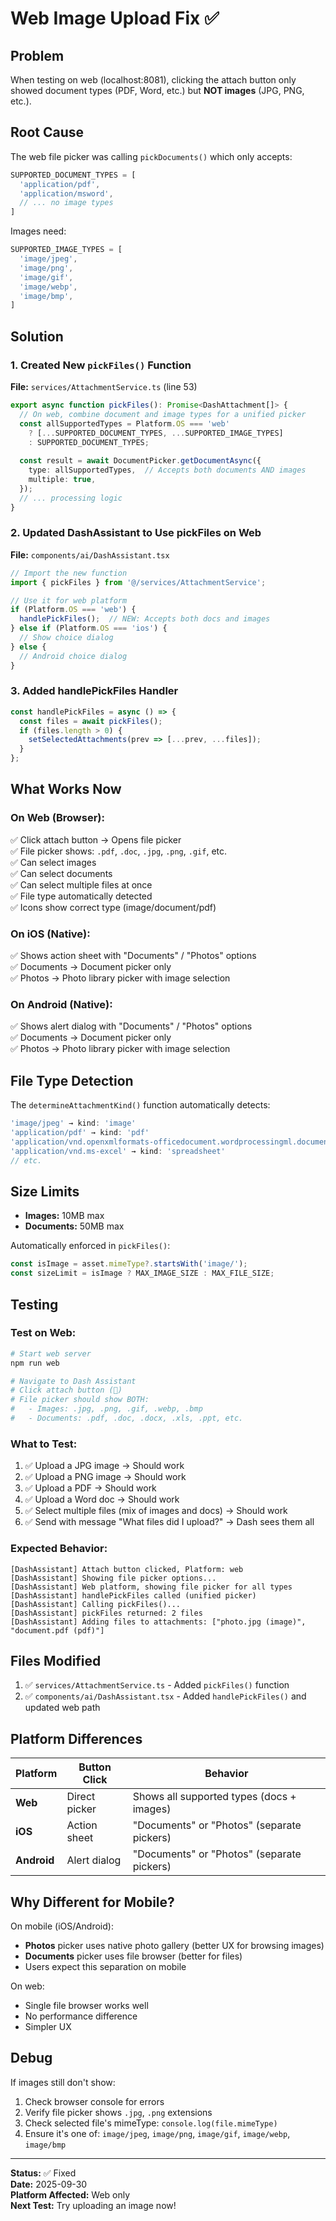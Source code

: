 # Web Image Upload Fix ✅

## Problem
When testing on web (localhost:8081), clicking the attach button only showed document types (PDF, Word, etc.) but **NOT images** (JPG, PNG, etc.).

## Root Cause
The web file picker was calling `pickDocuments()` which only accepts:
```typescript
SUPPORTED_DOCUMENT_TYPES = [
  'application/pdf',
  'application/msword',
  // ... no image types
]
```

Images need:
```typescript
SUPPORTED_IMAGE_TYPES = [
  'image/jpeg',
  'image/png',
  'image/gif',
  'image/webp',
  'image/bmp',
]
```

## Solution

### 1. Created New `pickFiles()` Function
**File:** `services/AttachmentService.ts` (line 53)

```typescript
export async function pickFiles(): Promise<DashAttachment[]> {
  // On web, combine document and image types for a unified picker
  const allSupportedTypes = Platform.OS === 'web' 
    ? [...SUPPORTED_DOCUMENT_TYPES, ...SUPPORTED_IMAGE_TYPES]
    : SUPPORTED_DOCUMENT_TYPES;
  
  const result = await DocumentPicker.getDocumentAsync({
    type: allSupportedTypes,  // Accepts both documents AND images
    multiple: true,
  });
  // ... processing logic
}
```

### 2. Updated DashAssistant to Use pickFiles on Web
**File:** `components/ai/DashAssistant.tsx`

```typescript
// Import the new function
import { pickFiles } from '@/services/AttachmentService';

// Use it for web platform
if (Platform.OS === 'web') {
  handlePickFiles();  // NEW: Accepts both docs and images
} else if (Platform.OS === 'ios') {
  // Show choice dialog
} else {
  // Android choice dialog
}
```

### 3. Added handlePickFiles Handler
```typescript
const handlePickFiles = async () => {
  const files = await pickFiles();
  if (files.length > 0) {
    setSelectedAttachments(prev => [...prev, ...files]);
  }
};
```

## What Works Now

### On Web (Browser):
✅ Click attach button → Opens file picker  
✅ File picker shows: `.pdf`, `.doc`, `.jpg`, `.png`, `.gif`, etc.  
✅ Can select images  
✅ Can select documents  
✅ Can select multiple files at once  
✅ File type automatically detected  
✅ Icons show correct type (image/document/pdf)  

### On iOS (Native):
✅ Shows action sheet with "Documents" / "Photos" options  
✅ Documents → Document picker only  
✅ Photos → Photo library picker with image selection  

### On Android (Native):
✅ Shows alert dialog with "Documents" / "Photos" options  
✅ Documents → Document picker only  
✅ Photos → Photo library picker with image selection  

## File Type Detection

The `determineAttachmentKind()` function automatically detects:

```typescript
'image/jpeg' → kind: 'image'  
'application/pdf' → kind: 'pdf'  
'application/vnd.openxmlformats-officedocument.wordprocessingml.document' → kind: 'document'  
'application/vnd.ms-excel' → kind: 'spreadsheet'  
// etc.
```

## Size Limits

- **Images:** 10MB max
- **Documents:** 50MB max

Automatically enforced in `pickFiles()`:
```typescript
const isImage = asset.mimeType?.startsWith('image/');
const sizeLimit = isImage ? MAX_IMAGE_SIZE : MAX_FILE_SIZE;
```

## Testing

### Test on Web:
```bash
# Start web server
npm run web

# Navigate to Dash Assistant
# Click attach button (📎)
# File picker should show BOTH:
#   - Images: .jpg, .png, .gif, .webp, .bmp
#   - Documents: .pdf, .doc, .docx, .xls, .ppt, etc.
```

### What to Test:
1. ✅ Upload a JPG image → Should work
2. ✅ Upload a PNG image → Should work  
3. ✅ Upload a PDF → Should work
4. ✅ Upload a Word doc → Should work
5. ✅ Select multiple files (mix of images and docs) → Should work
6. ✅ Send with message "What files did I upload?" → Dash sees them all

### Expected Behavior:
```
[DashAssistant] Attach button clicked, Platform: web
[DashAssistant] Showing file picker options...
[DashAssistant] Web platform, showing file picker for all types
[DashAssistant] handlePickFiles called (unified picker)
[DashAssistant] Calling pickFiles()...
[DashAssistant] pickFiles returned: 2 files
[DashAssistant] Adding files to attachments: ["photo.jpg (image)", "document.pdf (pdf)"]
```

## Files Modified

1. ✅ `services/AttachmentService.ts` - Added `pickFiles()` function
2. ✅ `components/ai/DashAssistant.tsx` - Added `handlePickFiles()` and updated web path

## Platform Differences

| Platform | Button Click | Behavior |
|----------|--------------|----------|
| **Web** | Direct picker | Shows all supported types (docs + images) |
| **iOS** | Action sheet | "Documents" or "Photos" (separate pickers) |
| **Android** | Alert dialog | "Documents" or "Photos" (separate pickers) |

## Why Different for Mobile?

On mobile (iOS/Android):
- **Photos** picker uses native photo gallery (better UX for browsing images)
- **Documents** picker uses file browser (better for files)
- Users expect this separation on mobile

On web:
- Single file browser works well
- No performance difference
- Simpler UX

## Debug

If images still don't show:
1. Check browser console for errors
2. Verify file picker shows `.jpg`, `.png` extensions
3. Check selected file's mimeType: `console.log(file.mimeType)`
4. Ensure it's one of: `image/jpeg`, `image/png`, `image/gif`, `image/webp`, `image/bmp`

---

**Status:** ✅ Fixed  
**Date:** 2025-09-30  
**Platform Affected:** Web only  
**Next Test:** Try uploading an image now!
